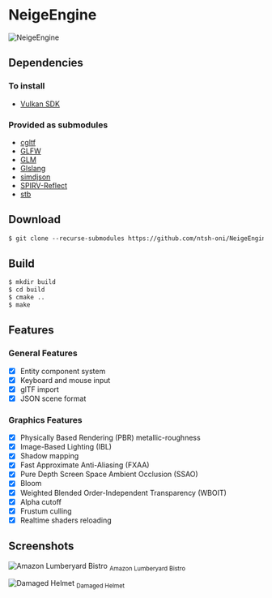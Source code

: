 
# NeigeEngine
![NeigeEngine](https://i.imgur.com/JcU2ZnS.jpg)

## Dependencies
### To install
- [Vulkan SDK](https://vulkan.lunarg.com/sdk/home)
### Provided as submodules
- [cgltf](https://github.com/jkuhlmann/cgltf)
- [GLFW](https://www.glfw.org/)
- [GLM](https://github.com/g-truc/glm)
- [Glslang](https://github.com/KhronosGroup/glslang)
- [simdjson](https://github.com/simdjson/simdjson)
- [SPIRV-Reflect](https://github.com/KhronosGroup/SPIRV-Reflect)
- [stb](https://github.com/nothings/stb)
## Download
```txt
$ git clone --recurse-submodules https://github.com/ntsh-oni/NeigeEngine.git
```
## Build
```txt
$ mkdir build
$ cd build
$ cmake ..
$ make
```
## Features
### General Features
- [x] Entity component system
- [x] Keyboard and mouse input
- [x] glTF import
- [x] JSON scene format
### Graphics Features
- [x] Physically Based Rendering (PBR) metallic-roughness
- [x] Image-Based Lighting (IBL)
- [x] Shadow mapping
- [x] Fast Approximate Anti-Aliasing (FXAA)
- [x] Pure Depth Screen Space Ambient Occlusion (SSAO)
- [x] Bloom
- [x] Weighted Blended Order-Independent Transparency (WBOIT)
- [x] Alpha cutoff
- [x] Frustum culling
- [x] Realtime shaders reloading
## Screenshots
![Amazon Lumberyard Bistro](https://i.imgur.com/WVOoWP8.png)
<sub>Amazon Lumberyard Bistro</sub>


![Damaged Helmet](https://i.imgur.com/7HI0KOp.png)
<sub>Damaged Helmet</sub>
